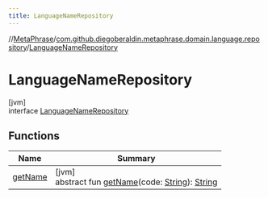 ```yaml
---
title: LanguageNameRepository
---
```

//[MetaPhrase](../../../index.html)/[com.github.diegoberaldin.metaphrase.domain.language.repository](../index.html)/[LanguageNameRepository](index.html)



# LanguageNameRepository



[jvm]\
interface [LanguageNameRepository](index.html)



## Functions


| Name | Summary |
|---|---|
| [getName](get-name.html) | [jvm]<br>abstract fun [getName](get-name.html)(code: [String](https://kotlinlang.org/api/latest/jvm/stdlib/kotlin/-string/index.html)): [String](https://kotlinlang.org/api/latest/jvm/stdlib/kotlin/-string/index.html) |

